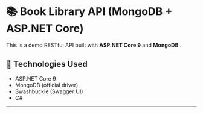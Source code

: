 ﻿# 📚 Book Library API (MongoDB + ASP.NET Core)

This is a demo RESTful API built with **ASP.NET Core 9** and **MongoDB** .

## 🚀 Technologies Used

- ASP.NET Core 9
- MongoDB (official driver)
- Swashbuckle (Swagger UI)
- C#

---


